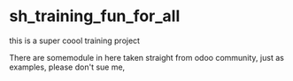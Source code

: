 # sh_training_fun_for_all
this is a super coool training project 

There are somemodule in here taken straight from odoo community, just as examples, please don't sue me, 
